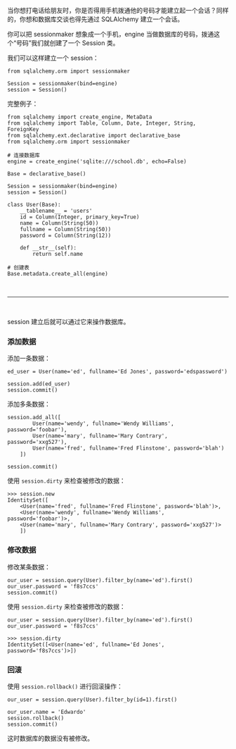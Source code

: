 当你想打电话给朋友时，你是否得用手机拨通他的号码才能建立起一个会话？同样的，你想和数据库交谈也得先通过 SQLAlchemy 建立一个会话。

你可以把 sessionmaker 想象成一个手机，engine 当做数据库的号码，拨通这个“号码”我们就创建了一个 Session 类。

我们可以这样建立一个 session：
```
from sqlalchemy.orm import sessionmaker

Session = sessionmaker(bind=engine)
session = Session()
```

完整例子：
```
from sqlalchemy import create_engine, MetaData
from sqlalchemy import Table, Column, Date, Integer, String, ForeignKey
from sqlalchemy.ext.declarative import declarative_base
from sqlalchemy.orm import sessionmaker

# 连接数据库
engine = create_engine('sqlite:///school.db', echo=False)

Base = declarative_base()

Session = sessionmaker(bind=engine)
session = Session()

class User(Base):
    __tablename__ = 'users'
    id = Column(Integer, primary_key=True)
    name = Column(String(50))
    fullname = Column(String(50))
    password = Column(String(12))

    def __str__(self):
        return self.name

# 创建表
Base.metadata.create_all(engine)
```

<br>
<hr>
<br>

session 建立后就可以通过它来操作数据库。

### 添加数据

添加一条数据：
```
ed_user = User(name='ed', fullname='Ed Jones', password='edspassword')

session.add(ed_user)
session.commit()
```

添加多条数据：
```
session.add_all([
        User(name='wendy', fullname='Wendy Williams', password='foobar'),
        User(name='mary', fullname='Mary Contrary', password='xxg527'),
        User(name='fred', fullname='Fred Flinstone', password='blah')
    ])

session.commit()
```

使用 ``session.dirty`` 来检查被修改的数据：
```
>>> session.new
IdentitySet([
	<User(name='fred', fullname='Fred Flinstone', password='blah')>, 
	<User(name='wendy', fullname='Wendy Williams', password='foobar')>, 
	<User(name='mary', fullname='Mary Contrary', password='xxg527')>
	])
```

### 修改数据

修改某条数据：
```
our_user = session.query(User).filter_by(name='ed').first()
our_user.password = 'f8s7ccs'
session.commit()
```

使用 ``session.dirty`` 来检查被修改的数据：
```
our_user = session.query(User).filter_by(name='ed').first()
our_user.password = 'f8s7ccs'

>>> session.dirty
IdentitySet([<User(name='ed', fullname='Ed Jones', password='f8s7ccs')>])
```

### 回滚

使用 ``session.rollback()`` 进行回滚操作：
```
our_user = session.query(User).filter_by(id=1).first()

our_user.name = 'Edwardo'
session.rollback()
session.commit()
```
这时数据库的数据没有被修改。

